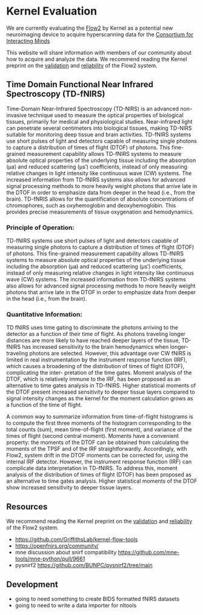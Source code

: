 # Kernel Evaluation
We are currently evaluating the [Flow2](https://www.kernel.com/products) by Kernel as a potential new neuroimaging device to acquire hyperscanning data for the [Consortium for Interacting Minds](https://www.interactingminds.com/)

This website will share information with members of our community about how to acquire and analyze the data. We recommend reading the Kernel preprint on the [validation](https://www.biorxiv.org/content/10.1101/2024.04.30.591765v1.abstract) and [reliability](https://www.nature.com/articles/s41598-024-68555-9) of the Flow2 system.

## Time Domain Functional Near Infrared Spectroscopy (TD-fNIRS)
Time-Domain Near-Infrared Spectroscopy (TD-NIRS) is an advanced non-invasive technique used to measure the optical properties of biological tissues, primarily for medical and physiological studies. Near-infrared light can penetrate several centimeters into biological tissues, making TD-NIRS suitable for monitoring deep tissue and brain activities. TD-fNIRS systems use short pulses of light and detectors capable of measuring single photons to capture a distribution of times of flight (DTOF) of photons. This fine-grained measurement capability allows TD-fNIRS systems to measure absolute optical properties of the underlying tissue including the absorption (μa) and reduced scattering (μs′) coefficients, instead of only measuring relative changes in light intensity like continuous wave (CW) systems. The increased information from TD-fNIRS systems also allows for advanced signal processing methods to more heavily weight photons that arrive late in the DTOF in order to emphasize data from deeper in the head (i.e., from the brain). TD-fNRIS  allows for the quantification of absolute concentrations of chromophores, such as oxyhemoglobin and deoxyhemoglobin. This provides precise measurements of tissue oxygenation and hemodynamics.

### Principle of Operation:

TD-fNIRS systems use short pulses of light and detectors capable of measuring single photons to capture a distribution of times of flight (DTOF) of photons. This fine-grained measurement capability allows TD-fNIRS systems to measure absolute optical properties of the underlying tissue including the absorption (μa) and reduced scattering (μs′) coefficients, instead of only measuring relative changes in light intensity like continuous wave (CW) systems. The increased information from TD-fNIRS systems also allows for advanced signal processing methods to more heavily weight photons that arrive late in the DTOF in order to emphasize data from deeper in the head (i.e., from the brain).

### Quantitative Information:

TD fNIRS uses time gating to discriminate the photons arriving to the detector as a function of their time of flight. As photons traveling longer distances are more likely to have reached deeper layers of the tissue, TD-fNIRS has increased sensitivity to the brain hemodynamics when longer-traveling photons are selected. However, this advantage over CW fNIRS is limited in real instrumentation by the instrument response function (IRF), which causes a broadening of the distribution of times of flight (DTOF), complicating the inter- pretation of the time gates. Moment analysis of the DTOF, which is relatively immune to the IRF, has been proposed as an alternative to time gates analysis in TD-fNIRS. Higher statistical moments of the DTOF present increased sensitivity to deeper tissue layers compared to signal intensity changes as the kernel for the moment calculation grows as a function of the time of flight.

A common way to summarize information from time-of-flight histograms is to compute the first three moments of the histogram corresponding to the total counts (sum), mean time-of-flight (first moment), and variance of the times of flight (second central moment). Moments have a convenient property: the moments of the DTOF can be obtained from calculating the moments of the TPSF and of the IRF straightforwardly. Accordingly, with Flow2, system drift in the DTOF moments can be corrected for, using the internal IRF detector. However, the instrument response function (IRF) can complicate data interpretation in TD-fNIRS. To address this, moment analysis of the distribution of times of flight (DTOF) has been proposed as an alternative to time gates analysis. Higher statistical moments of the DTOF show increased sensitivity to deeper tissue layers.


## Resources

We recommend reading the Kernel preprint on the [validation](https://www.biorxiv.org/content/10.1101/2024.04.30.591765v1.abstract) and [reliability](https://www.nature.com/articles/s41598-024-68555-9) of the Flow2 system.

- https://github.com/GriffithsLab/kernel-flow-tools
- https://openfnirs.org/community/
- mne discussion about snirf compatibility https://github.com/mne-tools/mne-python/pull/9661
- pysnirf2 https://github.com/BUNPC/pysnirf2/tree/main

## Development
- going to need something to create BIDS formatted fNIRS datasets
- going to need to write a data importer for nltools

```{tableofcontents}
```
